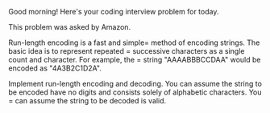 Good morning! Here's your coding interview problem for today.

This problem was asked by Amazon.

Run-length encoding is a fast and simple=
 method of encoding strings. The basic
idea is to represent repeated =
successive characters as a single count and
character. For example, the =
string "AAAABBBCCDAA" would be encoded as
"4A3B2C1D2A".

Implement run-length encoding and decoding. You can assume the string to be
encoded have no digits and consists solely of alphabetic characters. You =
can
assume the string to be decoded is valid.